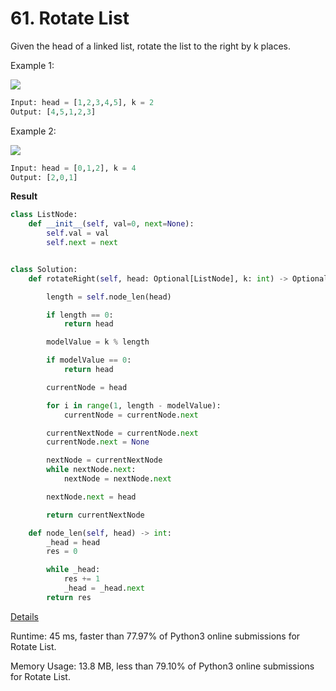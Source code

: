 # 61. Rotate List

Given the head of a linked list, rotate the list to the right by k places.

Example 1:

![](https://assets.leetcode.com/uploads/2020/11/13/rotate1.jpg)

```python
Input: head = [1,2,3,4,5], k = 2
Output: [4,5,1,2,3]
```
Example 2:

![](https://assets.leetcode.com/uploads/2020/11/13/roate2.jpg)

```python
Input: head = [0,1,2], k = 4
Output: [2,0,1]
```
**Result**

```python
class ListNode:
    def __init__(self, val=0, next=None):
        self.val = val
        self.next = next


class Solution:
    def rotateRight(self, head: Optional[ListNode], k: int) -> Optional[ListNode]:

        length = self.node_len(head)

        if length == 0:
            return head

        modelValue = k % length

        if modelValue == 0:
            return head

        currentNode = head

        for i in range(1, length - modelValue):
            currentNode = currentNode.next

        currentNextNode = currentNode.next
        currentNode.next = None

        nextNode = currentNextNode
        while nextNode.next:
            nextNode = nextNode.next

        nextNode.next = head

        return currentNextNode

    def node_len(self, head) -> int:
        _head = head
        res = 0

        while _head:
            res += 1
            _head = _head.next
        return res
```



[Details ](https://leetcode.com/submissions/detail/737027374/)

Runtime: 45 ms, faster than 77.97% of Python3 online submissions for Rotate List.

Memory Usage: 13.8 MB, less than 79.10% of Python3 online submissions for Rotate List.


